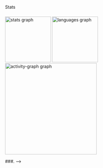 <p align="left">Stats</p>

###

<div align="left">
  <img src="https://github-readme-stats.vercel.app/api?username=lari-blip&hide_title=false&hide_rank=false&show_icons=true&include_all_commits=true&count_private=true&disable_animations=false&theme=moltack&locale=en&hide_border=false&order=1" height="150" alt="stats graph"  />
  <img src="https://github-readme-stats.vercel.app/api/top-langs?username=lari-blip&locale=en&hide_title=false&layout=compact&card_width=320&langs_count=5&theme=moltack&hide_border=false&order=2" height="150" alt="languages graph"  />
  <img src="https://github-readme-activity-graph.vercel.app/graph?username=lari-blip&radius=16&theme=tokyo-day&area=true&order=5" height="300" alt="activity-graph graph"  />
</div>

###.
-->
